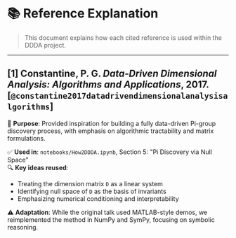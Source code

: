 # 📚 Reference Explanation

> This document explains how each cited reference is used within the DDDA project.

---

## [1] Constantine, P. G. _Data-Driven Dimensional Analysis: Algorithms and Applications_, 2017. [`@constantine2017datadrivendimensionalanalysisalgorithms`]

📌 **Purpose**: Provided inspiration for building a fully data-driven Pi-group discovery process, with emphasis on algorithmic tractability and matrix formulations.

✅ **Used in**: `notebooks/How2DDDA.ipynb`, Section 5: "Pi Discovery via Null Space"  
🔍 **Key ideas reused**:

- Treating the dimension matrix `D` as a linear system
- Identifying null space of `D` as the basis of invariants
- Emphasizing numerical conditioning and interpretability

⚠️ **Adaptation**: While the original talk used MATLAB-style demos, we reimplemented the method in NumPy and SymPy, focusing on symbolic reasoning.
